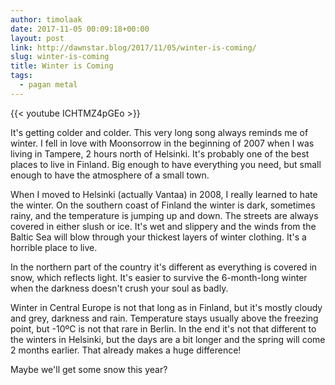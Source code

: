 ```yaml
---
author: timolaak
date: 2017-11-05 00:09:18+00:00
layout: post
link: http://dawnstar.blog/2017/11/05/winter-is-coming/
slug: winter-is-coming
title: Winter is Coming
tags:
  - pagan metal
---
```


{{< youtube ICHTMZ4pGEo >}}

It's getting colder and colder. This very long song always reminds me of winter. I fell in love with Moonsorrow in the beginning of 2007 when I was living in Tampere, 2 hours north of Helsinki. It's probably one of the best places to live in Finland. Big enough to have everything you need, but small enough to have the atmosphere of a small town.

When I moved to Helsinki (actually Vantaa) in 2008, I really learned to hate the winter. On the southern coast of Finland the winter is dark, sometimes rainy, and the temperature is jumping up and down. The streets are always covered in either slush or ice. It's wet and slippery and the winds from the Baltic Sea will blow through your thickest layers of winter clothing. It's a horrible place to live.

In the northern part of the country it's different as everything is covered in snow, which reflects light. It's easier to survive the 6-month-long winter when the darkness doesn't crush your soul as badly.

Winter in Central Europe is not that long as in Finland, but it's mostly cloudy and grey, darkness and rain. Temperature stays usually above the freezing point, but -10ºC is not that rare in Berlin. In the end it's not that different to the winters in Helsinki, but the days are a bit longer and the spring will come 2 months earlier. That already makes a huge difference!

Maybe we'll get some snow this year?
